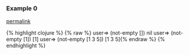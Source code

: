 ### Example 0
[permalink](#example-0)

{% highlight clojure %}
{% raw %}
user=> (not-empty [])
nil
user=> (not-empty [1])
[1]
user=> (not-empty [1 3 5])
[1 3 5]{% endraw %}
{% endhighlight %}


